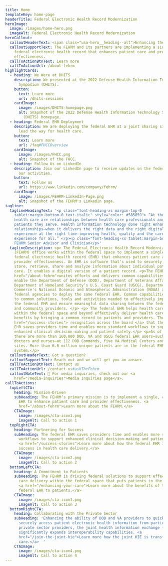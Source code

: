 ```yaml
---
title: Home
templateKey: home-page
headerTitle: Federal Electronic Health Record Modernization
heroImage:
  image: /images/home-hero.png
  imageAlt: Federal Electronic Health Record Modernization
heroCallout:
  calloutHeaderText: <span class="usa-hero__heading--alt">Enhancing the Care Experience</span>
  calloutSupportText: The FEHRM and its partners are implementing a single, common
    federal electronic health record that enhances patient care and provider
    effectiveness.
  callToActionBtnText: Learn more
  callToActionUrl: /about-fehrm
highlightCards:
  - heading: We Were at DHITS
    description: We presented at the 2022 Defense Health Information Technology
      Symposium (DHITS).
    button:
      text: Learn more
      url: /dhits-sessions
    cardImage:
      image: /images/DHITS-homepage.png
      alt: Snapshot of the 2022 Defense Health Information Technology Symposium
        (DHITS) homepage.
  - heading: Federal EHR Deployment
    description: We are deploying the federal EHR at a joint sharing site that will
      lead the way for health care.
    button:
      text: Learn more
      url: /faq#FHCCOverview
    cardImage:
      image: /images/FHCC.png
      alt: Snapshot of the FHCC.
  - heading: Follow Us on LinkedIn
    description: Join our LinkedIn page to receive updates on the federal EHR and
      our activities.
    button:
      text: Follow us
      url: https://www.linkedin.com/company/fehrm/
    cardImage:
      image: /images/FEHRM-LinkedIn-Page.png
      alt: Snapshot of the FEHRM's LinkedIn page.
tagline:
  taglineHeadingText: '<p class="font-heading-xs margin-top-0
    tablet:margin-bottom-0 text-italic" style="color: #585859"> “At the heart of
    health care are relationships between health care professionals and the
    patients they serve. Health information technology done right enhances those
    relationships—when it delivers the right data and the right digital
    experience at the right time—improving health, quality and the care
    experience for all.” </p><p class="font-heading-xs tablet:margin-bottom-0">–
    FEHRM Senior Advisor and Clinician</p>'
  taglineDescription: <p> The Federal Electronic Health Record Modernization
    (FEHRM) office works within the federal space to implement a single, common
    federal electronic health record (EHR) that enhances patient care and
    provider effectiveness. An EHR is software that's used to securely document,
    store, retrieve, share and analyze information about individual patient
    care. It enables a digital version of a patient record. <p>The FEHRM <a
    href="/about-fehrm">unites efforts and delivers common capabilities</a> that
    enable the Department of Defense (DOD), Department of Veterans Affairs (VA),
    Department of Homeland Security’s U.S. Coast Guard (USCG), Department of
    Commerce's National Oceanic and Atmospheric Administration (NOAA) and other
    federal agencies to deploy the same federal EHR. Common capabilities refer
    to common solutions, tools and activities needed to effectively implement
    the federal EHR and ensure meaningful data sharing between the federal EHR
    and community providers. </p> <p> The federal EHR helps health care systems
    within the federal space and beyond effectively deliver health care and
    benefits by bringing a common record to patients and providers. There is <a
    href="/success-stories"> recognition across the board </a> that the federal
    EHR saves providers time and enables more standard workflows to support
    enhanced clinical decision-making and patient safety.</p> <p>As of today,
    there are more than 160,000 DOD, VA and USCG federal EHR users—such as
    doctors and nurses—at 112 DOD Commands, five VA Medical Centers and 109 USCG
    sites. More than 6.6 million unique patients are in the federal EHR
    system.</p>
  calloutHeaderText: Got a question?
  calloutSupportText: Reach out and we will get you an answer.
  callToActionBtnText: Contact us
  callToActionUrl: /contact-us#askTheFehrm
  calloutNoteText: 📰 For media inquiries, check out our <a
    href="/media-inquiries">Media Inquiries page</a>.
callToActions:
  topLeftCTA:
    heading: Mission-Driven
    subHeading: The FEHRM’s primary mission is to implement a single, common federal
      EHR to enhance patient care and provider effectiveness. <a
      href="/about-fehrm">Learn more about the FEHRM.</a>
    CTAImage:
      image: /images/cta-icon1.png
      imageAlt: Call to action 1
  topRightCTA:
    heading: Partnering for Success
    subHeading: The federal EHR saves providers time and enables more standard
      workflows to support enhanced clinical decision-making and patient safety.
      <a href="/success-stories">Learn more about how the federal EHR is driving
      success in health care delivery.</a>
    CTAImage:
      image: /images/cta-icon2.png
      imageAlt: Call to action 2
  bottomLeftCTA:
    heading: A Commitment to Patients
    subHeading: The FEHRM is driving federal solutions to support effective health
      care delivery within the federal space that puts patients in the center.
      <a href="/enhancing-your-care">Learn more about the benefits of the
      federal EHR to patients.</a>
    CTAImage:
      image: /images/cta-icon3.png
      imageAlt: Call to action 3
  bottomRightCTA:
    heading: Collaborating with the Private Sector
    subHeading: 'Enhancing the ability of DOD and VA providers to quickly and
      securely access patient electronic health information from participating
      private sector providers, the joint health information exchange (HIE)
      significantly expands interoperability capabilities. <a
      href="/join-the-joint-hie">Learn more how the joint HIE is transforming
      care.</a>  '
    CTAImage:
      image: /images/cta-icon4.png
      imageAlt: Call to action 4
---
```

